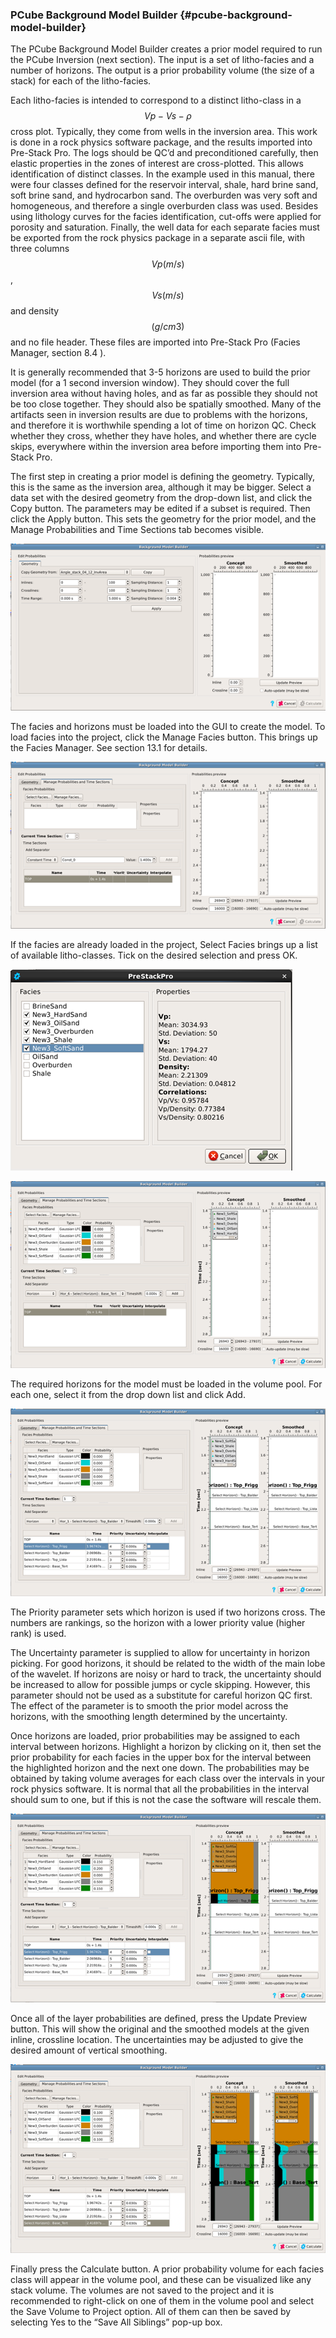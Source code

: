 ### PCube Background Model Builder {#pcube-background-model-builder}

The PCube Background Model Builder creates a prior model required to run the PCube Inversion \(next section\). The input is a set of litho-facies and a number of horizons. The output is a prior probability volume \(the size of a stack\) for each of the litho-facies.

Each litho-facies is intended to correspond to a distinct litho-class in a $$Vp-Vs-\rho$$ cross plot. Typically, they come from wells in the inversion area. This work is done in a rock physics software package, and the results imported into Pre-Stack Pro. The logs should be QC’d and preconditioned carefully, then elastic properties in the zones of interest are cross-plotted. This allows identification of distinct classes. In the example used in this manual, there were four classes defined for the reservoir interval, shale, hard brine sand, soft brine sand, and hydrocarbon sand. The overburden was very soft and homogeneous, and therefore a single overburden class was used. Besides using lithology curves for the facies identification, cut-offs were applied for porosity and saturation. Finally, the well data for each separate facies must be exported from the rock physics package in a separate ascii file, with three columns $$Vp (m/s)$$, $$Vs (m/s)$$ and density $$(g/cm3)$$ and no file header. These files are imported into Pre-Stack Pro \(Facies Manager, section 8.4 \).

It is generally recommended that 3-5 horizons are used to build the prior model \(for a 1 second inversion window\). They should cover the full inversion area without having holes, and as far as possible they should not be too close together. They should also be spatially smoothed. Many of the artifacts seen in inversion results are due to problems with the horizons, and therefore it is worthwhile spending a lot of time on horizon QC. Check whether they cross, whether they have holes, and whether there are cycle skips, everywhere within the inversion area before importing them into Pre-Stack Pro.

The first step in creating a prior model is defining the geometry. Typically, this is the same as the inversion area, although it may be bigger. Select a data set with the desired geometry from the drop-down list, and click the Copy button. The parameters may be edited if a subset is required. Then click the Apply button. This sets the geometry for the prior model, and the Manage Probabilities and Time Sections tab becomes visible.

![](/assets/005_Interpretation.png)

The facies and horizons must be loaded into the GUI to create the model. To load facies into the project, click the Manage Facies button. This brings up the Facies Manager. See section 13.1 for details.

![](/assets/006_Interpretation.png)

If the facies are already loaded in the project, Select Facies brings up a list of available litho-classes. Tick on the desired selection and press OK.

![](/assets/007_Interpretation.png)

![](/assets/008_Interpretation.png)

The required horizons for the model must be loaded in the volume pool. For each one, select it from the drop down list and click Add.

![](/assets/009_Interpretation.png)

The Priority parameter sets which horizon is used if two horizons cross. The numbers are rankings, so the horizon with a lower priority value \(higher rank\) is used.

The Uncertainty parameter is supplied to allow for uncertainty in horizon picking. For good horizons, it should be related to the width of the main lobe of the wavelet. If horizons are noisy or hard to track, the uncertainty should be increased to allow for possible jumps or cycle skipping. However, this parameter should not be used as a substitute for careful horizon QC first. The effect of the parameter is to smooth the prior model across the horizons, with the smoothing length determined by the uncertainty.

Once horizons are loaded, prior probabilities may be assigned to each interval between horizons. Highlight a horizon by clicking on it, then set the prior probability for each facies in the upper box for the interval between the highlighted horizon and the next one down. The probabilities may be obtained by taking volume averages for each class over the intervals in your rock physics software. It is normal that all the probabilities in the interval should sum to one, but if this is not the case the software will rescale them.

![](/assets/010_Interpretation.png)

Once all of the layer probabilities are defined, press the Update Preview button. This will show the original and the smoothed models at the given inline, crossline location. The uncertainties may be adjusted to give the desired amount of vertical smoothing.

![](/assets/011_Interpretation.png)

Finally press the Calculate button. A prior probability volume for each facies class will appear in the volume pool, and these can be visualized like any stack volume. The volumes are not saved to the project and it is recommended to right-click on one of them in the volume pool and select the Save Volume to Project option. All of them can then be saved by selecting Yes to the “Save All Siblings” pop-up box.

